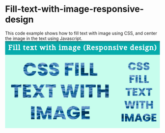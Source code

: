 # Fill-text-with-image-responsive-design
This code example shows how to fill text with image using CSS, and center the image in the text using Javascript.
![Fill text with image](https://github.com/DanielRotnemer/Fill-text-with-image-responsive-design/blob/main/Thumbnail.jpg?raw=true)
